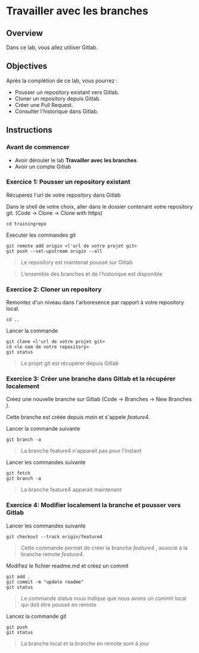 # Travailler avec les branches

## Overview

Dans ce lab, vous allez utiliser Gitlab.

## Objectives

Après la complétion de ce lab, vous pourrez :

-   Pousser un repository existant vers Gitlab.
-   Cloner un repository depuis Gitlab.
-   Créer une Pull Request.
-   Consulter l'historique dans Gitlab.

## Instructions

### Avant de commencer

- Avoir dérouler le lab **Travailler avec les branches**.
- Avoir un compte Gitlab

### Exercice 1: Pousser un repository existant

Récuperez l'url de votre repository dans Gitlab

Dans le shell de votre choix, aller dans le dossier contenant votre repository git. (Code -> Clone -> Clone with https)

```shell
cd trainingrepo
```

Executer les commandes git

```shell
git remote add origin <l'url de votre projet git>
git push --set-upstream origin --all
```

> Le repository est maintenat poussé sur Gitlab

> L'ensemble des branches et de l'historique est disponible

### Exercice 2: Cloner un repository

Remontez d'un niveau dans l'arboresence par rapport à votre repository local.

```shell
cd ..
```

Lancer la commande

```shell
git clone <l'url de votre projet git>
cd <le nom de votre repository>
git status
```

> Le projet git est récupérer depuis Gitlab

### Exercice 3: Créer une branche dans Gitlab et la récupérer localement

Créez une nouvelle branche sur Gitlab (Code -> Branches -> New Branches ).

Cette branche est créée depuis *main* et s'appele *feature4*.

Lancer la commande suivante

```shell
git branch -a
```

> La branche feature4 n'apparait pas pour l'instant

Lancer les commandes suivante

```shell
git fetch
git branch -a
```

> La branche feature4 apparait maintenant


### Exercice 4: Modifier localement la branche et pousser vers Gitlab

Lancer les commandes suivante

```shell
git checkout --track origin/feature4
```

> Cette commande permet de créer la branche *feature4* , associé à la branche remote *feature4*.

Modifiez le fichier readme.md et créez un commit

```shell
git add .
git commit -m "update readme"
git status
```

> Le commande status nous indique que nous avons un commit local qui doit être poussé en remote

Lancez la commande git

```shell
git push
git status
```

> La branche local et la branche en remote sont à jour
